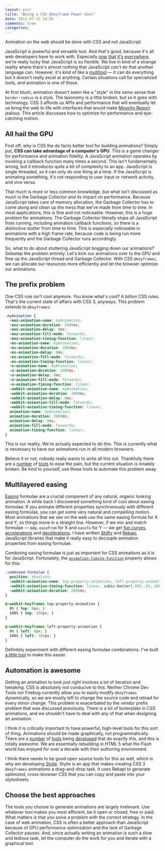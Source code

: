 ```yaml
---
layout: post
title: "Being a CSS @keyframe Power User"
date: 2012-07-15 14:56
comments: true
categories: 
---
```


Animation on the web should be done with CSS and not JavaScript.

JavaScript is powerful and versatile tool.  And that's good, because it's all web developers have to work with.  Especially [now](http://weblog.bocoup.com/javascript-arduino-programming-with-nodejs/) [that](https://github.com/charliesome/jsos/) [it's](https://github.com/grantgalitz/GameBoy-Online) [everywhere](http://nodejs.org/), we're really lucky that JavaScript is so flexible.  We live in kind of a strange reality where there's almost nothing that JavaScript _can't_ do that another language can.  However, it's kind of like a [multitool](http://www.multitool.org/) — it can do everything but it doesn't really excel at anything.  Certain situations call for specialized tools, and animation is one of those.

At first blush, animation doesn't seem like a "style" in the same sense that `border-radius` is a style.  The taxonomy is a little broken, but so it goes with technology.  CSS 3 affords us APIs and performance that will eventually let us bring the web to life with interfaces that would make [Minority Report](http://www.youtube.com/watch?v=NwVBzx0LMNQ) jealous.  This article discusses how to optimize for performance and eye-catching motion.

## All hail the GPU

First off, why is CSS the de facto better tool for building animations?  Simply put, __CSS can take advantage of a computer's GPU__.  This is a game changer for performance and animation fidelity.  A JavaScript animation operates by invoking a callback function many times a second.  This isn't fundamentally wrong, but it introduces quite a bit of complexity to an app.  JavaScript is single threaded, so it can only do one thing at a time.  If the JavaScript is animating something, it's not responding to user input or network activity, and vice versa.

That much is more or less common knowledge, but what isn't discussed as much is the Garbage Collector and its impact on performance.  Because JavaScript takes care of memory allocation, the Garbage Collector has to come along and clean up the mess that we've made from time to time.  In most applications, this is fine and not noticeable.  However, this is a huge problem for animations.  The Garbage Collector literally stops all JavaScript from running, including animation callback functions, so there is a distinctive stutter from time to time.  This is especially noticeable in animations with a high frame rate, because code is being run more frequently and the Garbage Collector runs accordingly.

So, what to do about stuttering JavaScript bogging down our animations?  Sidestep the problem entirely: Let's kick our animations over to the GPU and free up the JavaScript thread and Garbage Collector.  With CSS `@keyframes`, we can allocate our resources more efficiently and let the browser optimize our animations.

## The prefix problem

One CSS rule isn't cool anymore.  You know what's cool?  A _billion_ CSS rules.  That's the current state of affairs with CSS 3, anyways.  This problem extends to `@keyframes`:

```css
.myAnimation {
  -moz-animation-name: myAnimation;
  -moz-animation-duration: 2000ms;
  -moz-animation-delay: 0ms;
  -moz-animation-fill-mode: forwards;
  -moz-animation-timing-function: linear;
  -ms-animation-name: myAnimation;
  -ms-animation-duration: 2000ms;
  -ms-animation-delay: 0ms;
  -ms-animation-fill-mode: forwards;
  -ms-animation-timing-function: linear;
  -o-animation-name: myAnimation;
  -o-animation-duration: 2000ms;
  -o-animation-delay: 0ms;
  -o-animation-fill-mode: forwards;
  -o-animation-timing-function: linear;
  -webkit-animation-name: myAnimation;
  -webkit-animation-duration: 2000ms;
  -webkit-animation-delay: 0ms;
  -webkit-animation-fill-mode: forwards;
  -webkit-animation-timing-function: linear;
  animation-name: myAnimation;
  animation-duration: 2000ms;
  animation-delay: 0ms;
  animation-fill-mode: forwards;
  animation-timing-function: linear;
}
```

This is our reality.  We're actually expected to do this.  This is currently what is necessary to have our animations run in all modern browsers.

Believe it or not, nobody really wants to write all this out.  Thankfully there are a [number](http://thecssguru.freeiz.com/animate/) of [tools](http://animationfillcode.com/) to ease the pain, but the current situation is innately broken.  Be kind to yourself, use these tools to automate this problem away.

## Multilayered easing

[Easing](http://matthewlein.com/ceaser/) formulae are a crucial component of any natural, organic looking animation.  A while back I discovered something kind of cool about easing formulae: If you animate different properties synchronously with different easing formulae, you can get some very natural and compelling motion.  Most animations that we see on the web use the same easing formula for X and Y, so things move in a straight line.  However, if we mix and match formulae — say, `easeFrom` for X and `easeTo` for Y — we get [fun curves](http://jeremyckahn.github.com/hackapi/squares.html), [accelerations](http://rekapi.com/demo/bubbles.html) and [decelerations](http://rekapi.com/demo/catimate.html).  I have written [Shifty](http://jeremyckahn.github.com/shifty/) and [Rekapi](http://rekapi.com/), JavaScript libraries that make it really easy to decouple animation properties from easing formulae.

Combining easing formulae is just as important for CSS animations as it is for JavaScript.  Fortunately, the [`animation-timing-function`](https://developer.mozilla.org/en/CSS/animation-timing-function) property allows for this:

```css
.combined-formulae {
  position: absolute;
  -webkit-animation-name: top-property-animation, left-property-animation;
  -webkit-animation-timing-function: linear, cubic-bezier(.895,.03,.685,.22);
  -webkit-animation-duration: 2000ms;
}

@-webkit-keyframes top-property-animation {
  0% { top: 0px; }
  100% { top: 300px; }
}

@-webkit-keyframes left-property-animation {
  0% { left: 0px; }
  100% { left: 300px; }
}
```

Definitely experiment with different easing formulae combinations.  I've built [a little tool](http://rekapi.com/ease.html) to make this easier.

## Automation is awesome

Getting an animation to look _just right_ involves a lot of iteration and tweaking.  CSS is absolutely not conducive to this.  Neither Chrome Dev Tools nor Firebug currently allow you to easily modify `@keyframes` dynamically, so we are mostly left to change the source code and reload for every minor change.  This problem is exacerbated by the vendor prefix problem that was discussed previously.  There is a lot of boilerplate in CSS animations, and we shouldn't have to deal with any of that when designing an animation.

I think it is critically important to have powerful, high-level tools for this sort of thing.  Animations should be made graphically, not programmatically.  There are a [number](http://www.sencha.com/products/animator/) of [tools](http://labs.adobe.com/technologies/edge/) being [developed](https://github.com/Motorola-Mobility/ninja) that do exactly this, and this is totally awesome.  We are essentially rebuilding in HTML 5 what the Flash world has enjoyed for over a decade with their authoring environment.

I think there needs to be good open source tools for this as well, which is why am developing [Stylie](http://jeremyckahn.github.com/stylie/).  Stylie is an app that makes creating CSS 3 `@keyframes` animations a drag-and-drop task.  It uses Rekapi to generate optimized, cross-browser CSS that you can copy and paste into your stylesheets.

## Choose the best approaches

The tools you choose to generate animations are largely irrelevant.  Use whatever tool makes you most efficient, be it open or closed, free or paid.  What matters is that you solve a problem with the correct strategy.  In the case of web animation, CSS is often a better approach than JavaScript because of GPU performance optimization and the lack of Garbage Collector pauses.  And, since actually writing an animation is such a slow and tedious task, let the computer do the work for you and iterate with a graphical tool.